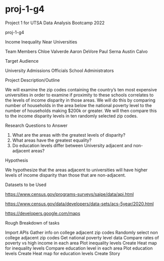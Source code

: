 # proj-1-g4
Project 1 for UTSA Data Analysis Bootcamp 2022


proj-1-g4

Income Inequality Near Universities

Team Members
Chloe Valverde
Aaron DeVore
Paul Serna
Austin Calvo

Target Audience

University Admissions Officials
School Administrators

Project Description/Outline

We will examine the zip codes containing the country’s ten most expensive universities in order to examine if proximity to these schools correlates to the levels of income disparity in those areas. We will do this by comparing number of households in the area below the national poverty level to the number of households making $200k or greater. We will then compare this to the income disparity levels in ten randomly selected zip codes.

Research Questions to Answer

1. What are the areas with the greatest levels of disparity?
2. What areas have the greatest equality?
3. Do education levels differ between University adjacent and non-adjacent areas?

Hypothesis

We hypothesize that the areas adjacent to universities will have higher levels of income disparity than those that are non-adjacent.


Datasets to be Used

https://www.census.gov/programs-surveys/saipe/data/api.html

https://www.census.gov/data/developers/data-sets/acs-5year/2020.html

https://developers.google.com/maps


Rough Breakdown of tasks

Import APIs
Gather info on college adjacent zip codes
Randomly select non college adjacent zip codes
Get national poverty level data
Compare rates of poverty vs high income in each area
Plot inequality levels
Create Heat map for inequality levels
Compare education level in each area
Plot education levels
Create Heat map for education levels
Create Story
